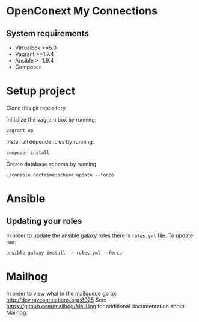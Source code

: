 # OpenConext My Connections

## System requirements

* Virtualbox >=5.0
* Vagrant >=1.7.4
* Ansible >=1.9.4
* Composer

# Setup project

Clone this git repository

Initialize the vagrant box by running:

    vagrant up

Install all dependencies by running:

    composer install


Create database schema by running

    ./console doctrine:schema:update --force


# Ansible

## Updating your roles
In order to update the ansible galaxy roles there is `roles.yml` file. To update run:

    ansible-galaxy install -r roles.yml --force

# Mailhog
In order to view what in the mailqueue go to: http://dev.myconnections.org:8025
See: https://github.com/mailhog/MailHog for additional documentation about Mailhog.

